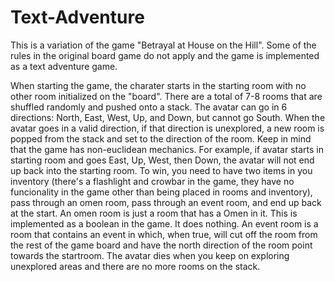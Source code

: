 # Text-Adventure
This is a variation of the game "Betrayal at House on the Hill". Some of the rules in the original board game do not apply and
the game is implemented as a text adventure game.

When starting the game, the charater starts in the starting room with no other room initialized on the "board". There are a total of 7-8 rooms that are shuffled randomly and pushed onto a stack. The avatar can go in 6 directions: North, East, West, Up, and Down, but cannot go South. When the avatar goes in a valid direction, if that direction is unexplored, a new room is popped from the stack and set to the direction of the room. Keep in mind that the game has non-euclidean mechanics. For example, if avatar starts in starting room and goes East, Up, West, then Down, the avatar will not end up back into the starting room. To win, you need to have two items in you inventory (there's a flashlight and crowbar in the game, they have no funcionality in the game other than being placed in rooms and inventory), pass through an omen room, pass through an event room, and end up back at the start. An omen room is just a room that has a Omen in it. This is implemented as a boolean in the game. It does nothing. An event room is a room that contains an event in which, when true, will cut off the room from the rest of the game board and have the north direction of the room point towards the startroom. The avatar dies when you keep on exploring unexplored areas and there are no more rooms on the stack.
